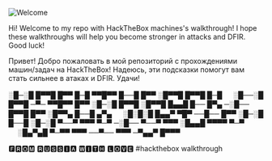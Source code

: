 ![Welcome](https://github.com/user-attachments/assets/1999e8d3-ed6b-486c-bbc4-920976049706)

Hi! Welcome to my repo with HackTheBox machines's walkthrough!
I hope these walkthroughs will help you become stronger in attacks and DFIR.
Good luck!

Привет! Добро пожаловать в мой репозиторий с прохождениями машин/задач на HackTheBox!
Надеюсь, эти подсказки помогут вам стать сильнее в атаках и DFIR.
Удачи!


░█─░█ █▀▀█ █▀▀ █─█ ▀▀█▀▀ █──█ █▀▀ ░█▀▀█ █▀▀█ █─█ 　 ░█──░█ █▀▀█ ─▀─ ▀▀█▀▀ █▀▀ ░█─░█ █▀▀█ 
░█▀▀█ █▄▄█ █── █▀▄ ─░█── █▀▀█ █▀▀ ░█▀▀▄ █──█ ▄▀▄ 　 ░█░█░█ █▄▄▀ ▀█▀ ──█── █▀▀ ░█─░█ █──█ 
░█─░█ ▀──▀ ▀▀▀ ▀─▀ ─░█── ▀──▀ ▀▀▀ ░█▄▄█ ▀▀▀▀ ▀─▀ 　 ░█▄▀▄█ ▀─▀▀ ▀▀▀ ──▀── ▀▀▀ ─▀▄▄▀ █▀▀▀

🅵🆁🅾🅼 🆁🆄🆂🆂🅸🅰 🆆🅸🆃🅷 🅻🅾🆅🅴
#hackthebox walkthrough
